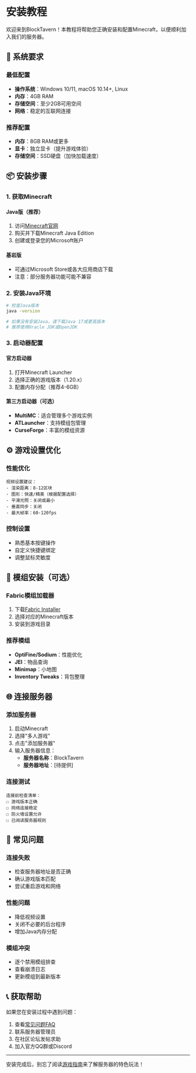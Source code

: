 # 安装教程

欢迎来到BlockTavern！本教程将帮助您正确安装和配置Minecraft，以便顺利加入我们的服务器。

## 🎯 系统要求

### 最低配置
- **操作系统**：Windows 10/11, macOS 10.14+, Linux
- **内存**：4GB RAM
- **存储空间**：至少2GB可用空间
- **网络**：稳定的互联网连接

### 推荐配置
- **内存**：8GB RAM或更多
- **显卡**：独立显卡（提升游戏体验）
- **存储空间**：SSD硬盘（加快加载速度）

## 📦 安装步骤

### 1. 获取Minecraft

#### Java版（推荐）
1. 访问[Minecraft官网](https://www.minecraft.net/)
2. 购买并下载Minecraft Java Edition
3. 创建或登录您的Microsoft账户

#### 基岩版
- 可通过Microsoft Store或各大应用商店下载
- 注意：部分服务器功能可能不兼容

### 2. 安装Java环境

```bash
# 检查Java版本
java -version

# 如果没有安装Java，请下载Java 17或更高版本
# 推荐使用Oracle JDK或OpenJDK
```

### 3. 启动器配置

#### 官方启动器
1. 打开Minecraft Launcher
2. 选择正确的游戏版本（1.20.x）
3. 配置内存分配（推荐4-6GB）

#### 第三方启动器（可选）
- **MultiMC**：适合管理多个游戏实例
- **ATLauncher**：支持模组包管理
- **CurseForge**：丰富的模组资源

## ⚙️ 游戏设置优化

### 性能优化
```
视频设置建议：
- 渲染距离：8-12区块
- 图形：快速/精美（根据配置选择）
- 平滑光照：关闭或最小
- 垂直同步：关闭
- 最大帧率：60-120fps
```

### 控制设置
- 熟悉基本按键操作
- 自定义快捷键绑定
- 调整鼠标灵敏度

## 🔧 模组安装（可选）

### Fabric模组加载器
1. 下载[Fabric Installer](https://fabricmc.net/)
2. 选择对应的Minecraft版本
3. 安装到游戏目录

### 推荐模组
- **OptiFine/Sodium**：性能优化
- **JEI**：物品查询
- **Minimap**：小地图
- **Inventory Tweaks**：背包整理

## 🌐 连接服务器

### 添加服务器
1. 启动Minecraft
2. 选择"多人游戏"
3. 点击"添加服务器"
4. 输入服务器信息：
   - **服务器名称**：BlockTavern
   - **服务器地址**：[待提供]

### 连接测试
```
连接前检查清单：
☐ 游戏版本正确
☐ 网络连接稳定
☐ 防火墙设置允许
☐ 已阅读服务器规则
```

## 🚨 常见问题

### 连接失败
- 检查服务器地址是否正确
- 确认游戏版本匹配
- 尝试重启游戏和网络

### 性能问题
- 降低视频设置
- 关闭不必要的后台程序
- 增加Java内存分配

### 模组冲突
- 逐个禁用模组排查
- 查看崩溃日志
- 更新模组到最新版本

## 📞 获取帮助

如果您在安装过程中遇到问题：

1. 查看[常见问题FAQ](/components/FAQ/)
2. 联系服务器管理员
3. 在社区论坛发帖求助
4. 加入官方QQ群或Discord

---

安装完成后，别忘了阅读[游戏指南](/components/GameplayGuide/)来了解服务器的特色玩法！